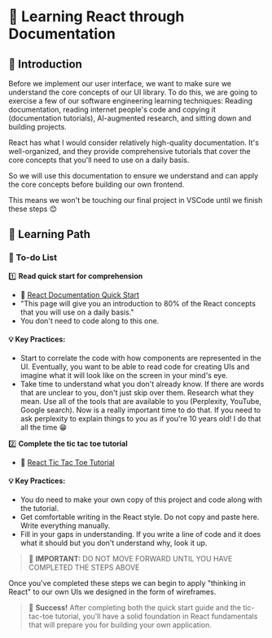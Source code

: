 # 🚀 Learning React through Documentation

## 📌 Introduction

Before we implement our user interface, we want to make sure we understand the core concepts of our UI library. To do this, we are going to exercise a few of our software engineering learning techniques: Reading documentation, reading internet people's code and copying it (documentation tutorials), AI-augmented research, and sitting down and building projects.

React has what I would consider relatively high-quality documentation. It's well-organized, and they provide comprehensive tutorials that cover the core concepts that you'll need to use on a daily basis.

So we will use this documentation to ensure we understand and can apply the core concepts before building our own frontend.

This means we won't be touching our final project in VSCode until we finish these steps 😊

## 📌 Learning Path

### 🔹 To-do List

1️⃣ **Read quick start for comprehension**
   - 🔗 [React Documentation Quick Start](https://react.dev/learn)
   - "This page will give you an introduction to 80% of the React concepts that you will use on a daily basis."
   - You don't need to code along to this one.

   #### 💡 Key Practices:
   - Start to correlate the code with how components are represented in the UI. Eventually, you want to be able to read code for creating UIs and imagine what it will look like on the screen in your mind's eye.
   - Take time to understand what you don't already know. If there are words that are unclear to you, don't just skip over them. Research what they mean. Use all of the tools that are available to you (Perplexity, YouTube, Google search). Now is a really important time to do that. If you need to ask perplexity to explain things to you as if you're 10 years old! I do that all the time 😁

2️⃣ **Complete the tic tac toe tutorial**
   - 🔗 [React Tic Tac Toe Tutorial](https://react.dev/learn/tutorial-tic-tac-toe)

   #### 💡 Key Practices:
   - You do need to make your own copy of this project and code along with the tutorial.
   - Get comfortable writing in the React style. Do not copy and paste here. Write everything manually.
   - Fill in your gaps in understanding. If you write a line of code and it does what it should but you don't understand why, look it up.

> 🚨 **IMPORTANT:** DO NOT MOVE FORWARD UNTIL YOU HAVE COMPLETED THE STEPS ABOVE

Once you've completed these steps we can begin to apply "thinking in React" to our own UIs we designed in the form of wireframes.

> 🎯 **Success!** After completing both the quick start guide and the tic-tac-toe tutorial, you'll have a solid foundation in React fundamentals that will prepare you for building your own application.
